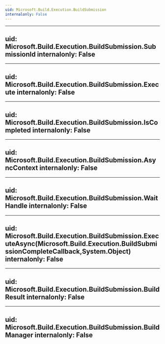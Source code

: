 ```yaml
---
uid: Microsoft.Build.Execution.BuildSubmission
internalonly: False
---
```


---
uid: Microsoft.Build.Execution.BuildSubmission.SubmissionId
internalonly: False
---

---
uid: Microsoft.Build.Execution.BuildSubmission.Execute
internalonly: False
---

---
uid: Microsoft.Build.Execution.BuildSubmission.IsCompleted
internalonly: False
---

---
uid: Microsoft.Build.Execution.BuildSubmission.AsyncContext
internalonly: False
---

---
uid: Microsoft.Build.Execution.BuildSubmission.WaitHandle
internalonly: False
---

---
uid: Microsoft.Build.Execution.BuildSubmission.ExecuteAsync(Microsoft.Build.Execution.BuildSubmissionCompleteCallback,System.Object)
internalonly: False
---

---
uid: Microsoft.Build.Execution.BuildSubmission.BuildResult
internalonly: False
---

---
uid: Microsoft.Build.Execution.BuildSubmission.BuildManager
internalonly: False
---
